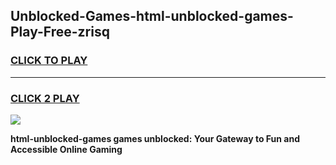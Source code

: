 
## Unblocked-Games-html-unblocked-games-Play-Free-zrisq
<h3>
<a href="https://premium76.site?title=html-unblocked-games&ref=15A">CLICK TO PLAY</a></h3>
<hr>

<h3>
<a href="https://premium76.site?title=html-unblocked-games&ref=15A">CLICK 2 PLAY</a>
  
</h3>

<a href="https://premium76.site?title=html-unblocked-games&ref=15A"><img src="https://clearcache.store/games.png"></a>


**html-unblocked-games games unblocked: Your Gateway to Fun and Accessible Online Gaming**
